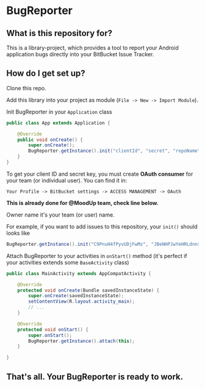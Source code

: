 # BugReporter #

## What is this repository for? ##

This is a library-project, which provides a tool to report your Android application bugs directly into your BitBucket Issue Tracker.

## How do I get set up? ##

Clone this repo.

Add this library into your project as module (`File -> New -> Import Module`).

Init BugReporter in your `Application` class

```java
public class App extends Application {

    @Override
    public void onCreate() {
        super.onCreate();
        BugReporter.getInstance().init("clientId", "secret", "repoName", "ownerName");
    }
}
```

To get your client ID and secret key, you must create **OAuth consumer** for your team (or individual user). You can find it in:

`Your Profile -> BitBucket settings -> ACCESS MANAGEMENT -> OAuth`

**This is already done for @MoodUp team, check line below.**

Owner name it's your team (or user) name.

For example, if you want to add issues to this repository, your `init()` should looks like
```java
BugReporter.getInstance().init("C9PnuH4fPyvUDjFwMz", "JBeNHPJwYeHRLdnnsBCNU84ZLk5DFL7a", "bugreporter", "moodup");
```

Attach BugReporter to your activities in `onStart()` method (it's perfect if your activities extends some `BaseActivity` class)

```java
public class MainActivity extends AppCompatActivity {

    @Override
    protected void onCreate(Bundle savedInstanceState) {
        super.onCreate(savedInstanceState);
        setContentView(R.layout.activity_main);
        // ...
    }

    @Override
    protected void onStart() {
        super.onStart();
        BugReporter.getInstance().attach(this);
    }

}
```

## That's all. Your BugReporter is ready to work. ##